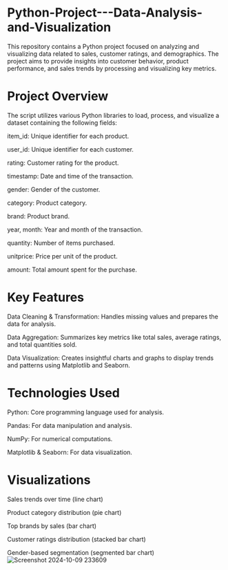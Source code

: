 # Python-Project---Data-Analysis-and-Visualization
This repository contains a Python project focused on analyzing and visualizing data related to sales, customer ratings, and demographics.
The project aims to provide insights into customer behavior, product performance, and sales trends by processing and visualizing key metrics.
# Project Overview
The script utilizes various Python libraries to load, process, and visualize a dataset containing the following fields:

item_id: Unique identifier for each product.

user_id: Unique identifier for each customer.

rating: Customer rating for the product.

timestamp: Date and time of the transaction.

gender: Gender of the customer.

category: Product category.

brand: Product brand.

year, month: Year and month of the transaction.

quantity: Number of items purchased.

unitprice: Price per unit of the product.

amount: Total amount spent for the purchase.
# Key Features
Data Cleaning & Transformation: Handles missing values and prepares the data for analysis.

Data Aggregation: Summarizes key metrics like total sales, average ratings, and total quantities sold.

Data Visualization: Creates insightful charts and graphs to display trends and patterns using Matplotlib and Seaborn.
# Technologies Used
Python: Core programming language used for analysis.

Pandas: For data manipulation and analysis.

NumPy: For numerical computations.

Matplotlib & Seaborn: For data visualization.
# Visualizations
Sales trends over time (line chart)

Product category distribution (pie chart)

Top brands by sales (bar chart)

Customer ratings distribution (stacked bar chart)

Gender-based segmentation (segmented bar chart)
![Screenshot 2024-10-09 233609](https://github.com/user-attachments/assets/7e7e061e-f614-424e-b197-443f28bc896f)
